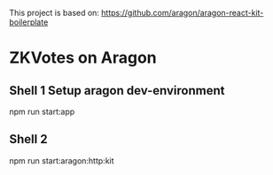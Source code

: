 This project is based on: https://github.com/aragon/aragon-react-kit-boilerplate

# ZKVotes on Aragon

## Shell 1 Setup aragon dev-environment
npm run start:app

## Shell 2
npm run start:aragon:http:kit


